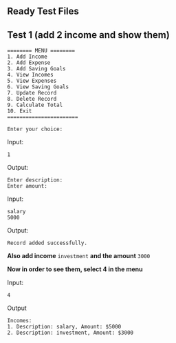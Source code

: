 Ready Test Files
-
Test 1 (add 2 income and show them)
-
    ======== MENU ========
    1. Add Income
    2. Add Expense
    3. Add Saving Goals
    4. View Incomes
    5. View Expenses
    6. View Saving Goals
    7. Update Record
    8. Delete Record
    9. Calculate Total
    10. Exit
    =======================

    Enter your choice:

Input:

    1


Output:

    Enter description:
    Enter amount:

Input:

    salary
    5000

Output:

    Record added successfully.

**Also add income** `investment`
**and the amount** `3000`


**Now in order to see them, select 4 in the menu**

Input:

    4

Output

    Incomes:
    1. Description: salary, Amount: $5000
    2. Description: investment, Amount: $3000
